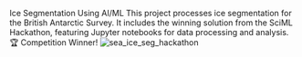 Ice Segmentation Using AI/ML
This project processes ice segmentation for the British Antarctic Survey. It includes the winning solution from the SciML Hackathon, featuring Jupyter notebooks for data processing and analysis. 🏆 Competition Winner!
![sea_ice_seg_hackathon](https://github.com/nilesh14k/Leeds-SciML-Sea-Ice-Segmentation-Hackathon-Submission/assets/65092135/48ffce71-fd81-4392-9125-ea7325a9bb4b)
